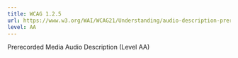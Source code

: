 ```yaml
---
title: WCAG 1.2.5
url: https://www.w3.org/WAI/WCAG21/Understanding/audio-description-prerecorded.html
level: AA
---
```

Prerecorded Media Audio Description (Level AA)
